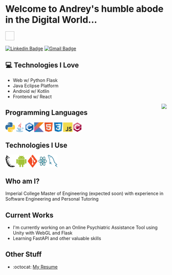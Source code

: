 
<h1>Welcome to Andrey's humble abode in the Digital World...</h1> 
<img align="right src="https://media.giphy.com/media/hvRJCLFzcasrR4ia7z/giphy.gif" width="28px" height="28px">


[![Linkedin Badge](https://img.shields.io/badge/-andrey--popov--10x-blue?style=flat-square&logo=Linkedin&logoColor=white&link=https://www.linkedin.com/in/haany-ali)](https://www.linkedin.com/in/haany-ali) 
[![Gmail Badge](https://img.shields.io/badge/-andr10xp@gmail.com-c14438?style=flat-square&logo=Gmail&logoColor=white&link=mailto:andr10xp@gmail.com)](mailto:andr10xp@gmail.com) 
<!-- <p align="left"> <img src="https://komarev.com/ghpvc/?username=Andrey-Kachow" alt="Andrey-Kachow" /> </p> -->

<!-- <div style="text-align: right">There are 10 types of people in the world. Those who get Binary and those who don't.. </div> -->
## :computer: Technologies I Love
* Web w/ Python Flask
* Java Eclipse Platform
* Android w/ Kotlin
* Frontend w/ React

<div align="right" style="background: white; z-index: 100;">
	<img
		align="right" 
		src = "https://github-readme-stats.vercel.app/api/top-langs/?username=Andrey-Kachow&layout=compact">
	
</div>
<h2 style="border-bottom: 0 solid #000000;">
	Programming Languages
</h2> 
<div style="display: flex"> 
	<img src = 'https://github.com/Andrey-Kachow/Andrey-Kachow/blob/main/images/python2.png' height='30'
	/> <img src='https://github.com/Andrey-Kachow/Andrey-Kachow/blob/main/images/java.svg' width='30'
	/> <img src = 'https://github.com/Andrey-Kachow/Andrey-Kachow/blob/main/images/c-original.svg' width='30'
	/> <img src = 'https://github.com/Andrey-Kachow/Andrey-Kachow/blob/main/images/kotlin.svg' width='30'
	/> <img src = 'https://github.com/Andrey-Kachow/Andrey-Kachow/blob/main/images/html.svg' width='30'
	/> <img src = 'https://github.com/Andrey-Kachow/Andrey-Kachow/blob/main/images/css.svg' width='30'
	/> <img src = 'https://github.com/Andrey-Kachow/Andrey-Kachow/blob/main/images/js.svg' width='30'
	/> <img src = 'https://github.com/Andrey-Kachow/Andrey-Kachow/blob/main/images/cpp.svg' width='30'
	/> 
 </div>

<h2 style="border-bottom: 0; box-shadow: 0;">
	 Technologies I Use
</h2> 
 <div style="display: flex"> 
	 <img src = 'https://github.com/Andrey-Kachow/Andrey-Kachow/blob/main/images/flask.png' width='30'
	 /><img src = 'https://github.com/Andrey-Kachow/Andrey-Kachow/blob/main/images/android.svg' height='40'
	 /><img src = 'https://github.com/Andrey-Kachow/Andrey-Kachow/blob/main/images/git.svg' width='30'
	 /><img src = 'https://github.com/Andrey-Kachow/Andrey-Kachow/blob/main/images/react.svg' width='33'
	 /><img src = 'https://github.com/Andrey-Kachow/Andrey-Kachow/blob/main/images/sql.svg' width='30'/> 
	 <!-- <img src = 'https://github.com/Andrey-Kachow/Andrey-Kachow/blob/master/images/nodejs.svg' width='33'/> -->
	<!-- <img src = 'https://github.com/Andrey-Kachow/Andrey-Kachow/blob/main/images/django.svg' height='40'/> -->
 </div>
 
 ## Who am I?
 Imperial College Master of Engineering (expected soon) with experience in Software Engineering and Personal Tutoring

 
## Current Works
 * I'm currently working on an Online Psychiatric Assistance Tool using Unity with WebGL and Flask
 * Learning FastAPI and other valuable skills
 
## Other Stuff
  - :octocat: [My Resume](http://andreypopov.xyz/cv)

<!-- ![Andrey's GitHub stats](https://github-readme-stats.vercel.app/api?username=Andrey-Kachow&show_icons=true&hide=[%22issues%22]) -->
 
 
